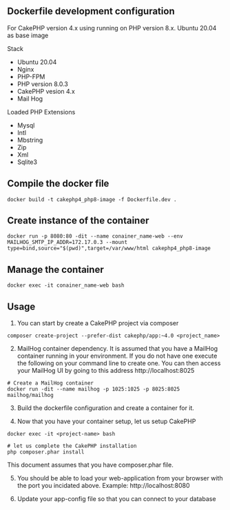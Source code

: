 ## Dockerfile development configuration

For CakePHP version 4.x using running on PHP version 8.x. Ubuntu 20.04 as base image

Stack

* Ubuntu 20.04
* Nginx
* PHP-FPM 
* PHP version 8.0.3
* CakePHP vesion 4.x
* Mail Hog

Loaded PHP Extensions

* Mysql
* Intl
* Mbstring
* Zip
* Xml
* Sqlite3


## Compile the docker file

```
docker build -t cakephp4_php8-image -f Dockerfile.dev .
```

## Create instance of the container

```
docker run -p 8080:80 -dit --name conainer_name-web --env MAILHOG_SMTP_IP_ADDR=172.17.0.3 --mount type=bind,source="$(pwd)",target=/var/www/html cakephp4_php8-image
```


## Manage the container

```
docker exec -it conainer_name-web bash
```


## Usage

1. You can start by create a CakePHP project via composer

```
composer create-project --prefer-dist cakephp/app:~4.0 <project_name>
```

2. MailHog container dependency. It is assumed that you have a MailHog container 
running in your environment. If you do not have one execute the following on 
your command line to create one. You can then access your MailHog UI by going 
to this address http://localhost:8025

```
# Create a MailHog container
docker run -dit --name mailhog -p 1025:1025 -p 8025:8025 mailhog/mailhog
```


3. Build the dockerfile configuration and create a container for it.


4. Now that you have your container setup, let us setup CakePHP

```
docker exec -it <project-name> bash
	
# let us complete the CakePHP installation
php composer.phar install
```

This document assumes that you have composer.phar file.


5. You should be able to load your web-application from your browser with the port you incidated above. Example: http://localhost:8080


6. Update your app-config file so that you can connect to your database

